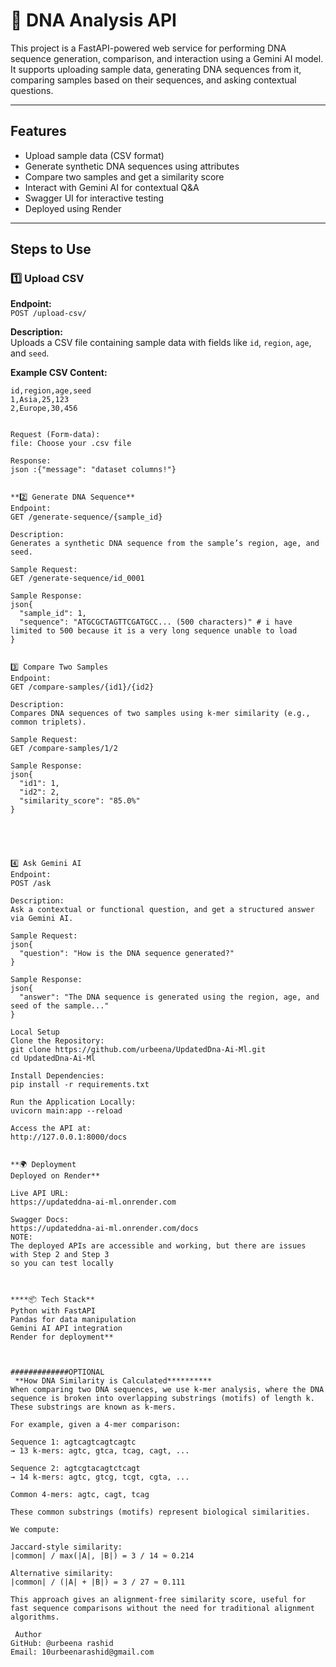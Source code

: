 # 🧬 DNA Analysis API

This project is a FastAPI-powered web service for performing DNA sequence generation,
comparison, and interaction using a Gemini AI model. 
It supports uploading sample data, generating DNA sequences from it, comparing samples based on their sequences, and asking contextual questions.

---

## Features

- Upload sample data (CSV format)
- Generate synthetic DNA sequences using attributes
- Compare two samples and get a similarity score
- Interact with Gemini AI for contextual Q&A
- Swagger UI for interactive testing
- Deployed using Render

---

##  Steps to Use

### 1️⃣ Upload CSV

**Endpoint:**  
`POST /upload-csv/`

**Description:**  
Uploads a CSV file containing sample data with fields like `id`, `region`, `age`, and `seed`.

**Example CSV Content:**
```csv
id,region,age,seed
1,Asia,25,123
2,Europe,30,456


Request (Form-data):
file: Choose your .csv file

Response:
json :{"message": "dataset columns!"}


**2️⃣ Generate DNA Sequence**
Endpoint:
GET /generate-sequence/{sample_id}

Description:
Generates a synthetic DNA sequence from the sample’s region, age, and seed.

Sample Request:
GET /generate-sequence/id_0001

Sample Response:
json{
  "sample_id": 1,
  "sequence": "ATGCGCTAGTTCGATGCC... (500 characters)" # i have limited to 500 because it is a very long sequence unable to load
}


3️⃣ Compare Two Samples
Endpoint:
GET /compare-samples/{id1}/{id2}

Description:
Compares DNA sequences of two samples using k-mer similarity (e.g., common triplets).

Sample Request:
GET /compare-samples/1/2

Sample Response:
json{
  "id1": 1,
  "id2": 2,
  "similarity_score": "85.0%"
}





4️⃣ Ask Gemini AI
Endpoint:
POST /ask

Description:
Ask a contextual or functional question, and get a structured answer via Gemini AI.

Sample Request:
json{
  "question": "How is the DNA sequence generated?"
}

Sample Response:
json{
  "answer": "The DNA sequence is generated using the region, age, and seed of the sample..."
}

Local Setup
Clone the Repository:
git clone https://github.com/urbeena/UpdatedDna-Ai-Ml.git
cd UpdatedDna-Ai-Ml

Install Dependencies:
pip install -r requirements.txt

Run the Application Locally:
uvicorn main:app --reload

Access the API at:
http://127.0.0.1:8000/docs


**🌍 Deployment
Deployed on Render**

Live API URL:
https://updateddna-ai-ml.onrender.com

Swagger Docs:
https://updateddna-ai-ml.onrender.com/docs
NOTE:
The deployed APIs are accessible and working, but there are issues with Step 2 and Step 3
so you can test locally



****📦 Tech Stack**
Python with FastAPI
Pandas for data manipulation
Gemini AI API integration
Render for deployment**



#############OPTIONAL
 **How DNA Similarity is Calculated**********
When comparing two DNA sequences, we use k-mer analysis, where the DNA sequence is broken into overlapping substrings (motifs) of length k. These substrings are known as k-mers.

For example, given a 4-mer comparison:

Sequence 1: agtcagtcagtcagtc
→ 13 k-mers: agtc, gtca, tcag, cagt, ...

Sequence 2: agtcgtacagtctcagt
→ 14 k-mers: agtc, gtcg, tcgt, cgta, ...

Common 4-mers: agtc, cagt, tcag

These common substrings (motifs) represent biological similarities.

We compute:

Jaccard-style similarity:
|common| / max(|A|, |B|) = 3 / 14 ≈ 0.214

Alternative similarity:
|common| / (|A| + |B|) = 3 / 27 ≈ 0.111

This approach gives an alignment-free similarity score, useful for fast sequence comparisons without the need for traditional alignment algorithms.

 Author
GitHub: @urbeena rashid
Email: 10urbeenarashid@gmail.com
